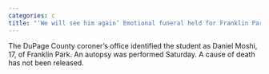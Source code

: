 ```yaml
---
categories: c
title: "‘We will see him again’ Emotional funeral held for Franklin Park teen who died after collapsing during choir event Friday"
---
```

The DuPage County coroner’s office identified the student as Daniel Moshi, 17, of Franklin Park. An autopsy was performed Saturday. A cause of death has not been released.